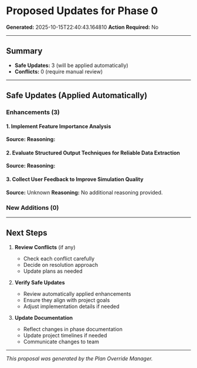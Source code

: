 # Proposed Updates for Phase 0

**Generated:** 2025-10-15T22:40:43.164810
**Action Required:** No

---

## Summary

- **Safe Updates:** 3 (will be applied automatically)
- **Conflicts:** 0 (require manual review)

---

## Safe Updates (Applied Automatically)

### Enhancements (3)

#### 1. Implement Feature Importance Analysis

**Source:** 
**Reasoning:** 

#### 2. Evaluate Structured Output Techniques for Reliable Data Extraction

**Source:** 
**Reasoning:** 

#### 3. Collect User Feedback to Improve Simulation Quality

**Source:** Unknown
**Reasoning:** No additional reasoning provided.


### New Additions (0)


---

## Next Steps

1. **Review Conflicts** (if any)
   - Check each conflict carefully
   - Decide on resolution approach
   - Update plans as needed

2. **Verify Safe Updates**
   - Review automatically applied enhancements
   - Ensure they align with project goals
   - Adjust implementation details if needed

3. **Update Documentation**
   - Reflect changes in phase documentation
   - Update project timelines if needed
   - Communicate changes to team

---

*This proposal was generated by the Plan Override Manager.*
